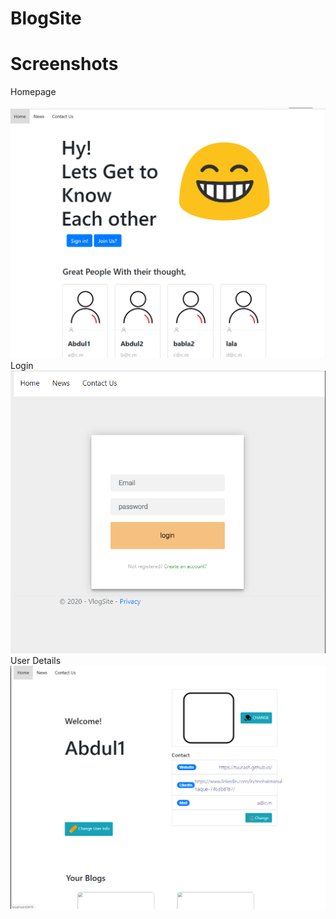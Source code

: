 # BlogSite

# Screenshots<br/>
Homepage<br/>  
![](Snaps/1.PNG)<br/>Login<br/>
![](Snaps/2.PNG)<br/>User Details<br/>
![](Snaps/3.PNG)
